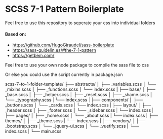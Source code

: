 <h1>SCSS 7-1 Pattern Boilerplate</h1>

<p>Feel free to use this repository to seperate your css into individual folders</p>


<h4>Based on:</h4>

- https://github.com/HugoGiraudel/sass-boilerplate
- https://sass-guidelin.es/#the-7-1-pattern
- https://getbem.com/


Feel free to use your own node package to compile the sass file to css

Or else you could use the script currently in package.json


scss-7-to-1-folder-template/
├── abstracts/
│   ├── _variables.scss
│   └── _mixins.scss
│   ├── _functions.scss
│   └── index.scss
|
├── base/
│   ├── _base.scss
│   ├── _helper.scss
│   ├── _reset.scss
│   ├── _shame.scss
│   └── _typography.scss
|   └── index.scss
|
├── components/
│   ├── _buttons.scss
│   └── _cards.scss
|   └── index.scss
|
├── layout/
│   ├── _header.scss
│   ├── _footer.scss
│   └── _sidebar.scss
|   └── index.scss
|
├── pages/
│   ├── _home.scss
│   └── _about.scss
|   └── index.scss
|
├── themes/
│   ├── _theme.scss
|   └── index.scss
|
├── vendors/
│   ├── _bootstrap.scss
│   └── _jquery-ui.scss
│   └── _vuetify.scss
|   └── index.scss
|
└── main.scss